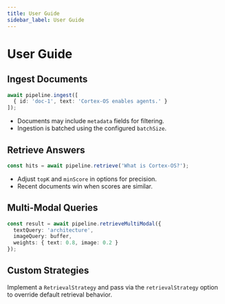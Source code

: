 ```yaml
---
title: User Guide
sidebar_label: User Guide
---
```


# User Guide

## Ingest Documents
```typescript
await pipeline.ingest([
  { id: 'doc-1', text: 'Cortex-OS enables agents.' }
]);
```
- Documents may include `metadata` fields for filtering.
- Ingestion is batched using the configured `batchSize`.

## Retrieve Answers
```typescript
const hits = await pipeline.retrieve('What is Cortex-OS?');
```
- Adjust `topK` and `minScore` in options for precision.
- Recent documents win when scores are similar.

## Multi-Modal Queries
```typescript
const result = await pipeline.retrieveMultiModal({
  textQuery: 'architecture',
  imageQuery: buffer,
  weights: { text: 0.8, image: 0.2 }
});
```

## Custom Strategies
Implement a `RetrievalStrategy` and pass via the `retrievalStrategy` option to override default retrieval behavior.
